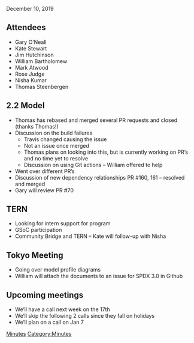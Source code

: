 December 10, 2019

## Attendees

  - Gary O’Neall
  - Kate Stewart
  - Jim Hutchinson
  - William Bartholomew
  - Mark Atwood
  - Rose Judge
  - Nisha Kumar
  - Thomas Steenbergen

## 2.2 Model

  - Thomas has rebased and merged several PR requests and closed (thanks
    Thomas\!)
  - Discussion on the build failures
      - Travis changed causing the issue
      - Not an issue once merged
      - Thomas plans on looking into this, but is currently working on
        PR’s and no time yet to resolve
      - Discussion on using Git actions – William offered to help
  - Went over different PR’s
  - Discussion of new dependency relationships PR \#160, 161 – resolved
    and merged
  - Gary will review PR \#70

## TERN

  - Looking for intern support for program
  - GSoC participation
  - Community Bridge and TERN – Kate will follow-up with Nisha

## Tokyo Meeting

  - Going over model profile diagrams
  - William will attach the documents to an issue for SPDX 3.0 in Github

## Upcoming meetings

  - We’ll have a call next week on the 17th
  - We’ll skip the following 2 calls since they fall on holidays
  - We’ll plan on a call on Jan 7

[Minutes](Category:Technical "wikilink")
[Category:Minutes](Category:Minutes "wikilink")
